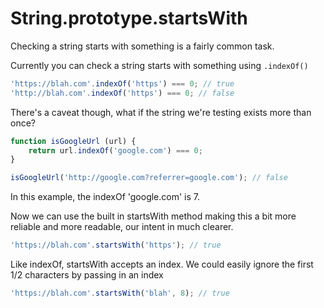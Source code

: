 # String.prototype.startsWith

Checking a string starts with something is a fairly common task.

Currently you can check a string starts with something using `.indexOf()`

```javascript
'https://blah.com'.indexOf('https') === 0; // true
'http://blah.com'.indexOf('https') === 0; // false
```

There's a caveat though, what if the string we're testing exists more than once?

```javascript
function isGoogleUrl (url) {
    return url.indexOf('google.com') === 0;
}

isGoogleUrl('http://google.com?referrer=google.com'); // false
```

In this example, the indexOf 'google.com' is 7.

Now we can use the built in startsWith method making this a bit more reliable and more readable, our intent in much clearer.

```javascript
'https://blah.com'.startsWith('https'); // true
```

Like indexOf, startsWith accepts an index. We could easily ignore the first 1/2 characters by passing in an index

```javascript
'https://blah.com'.startsWith('blah', 8); // true
```
